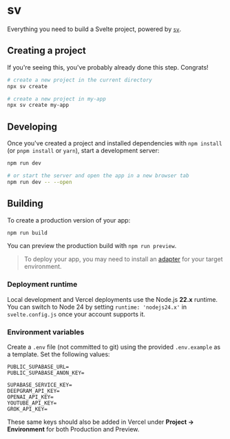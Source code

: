 # sv

Everything you need to build a Svelte project, powered by [`sv`](https://github.com/sveltejs/cli).

## Creating a project

If you're seeing this, you've probably already done this step. Congrats!

```bash
# create a new project in the current directory
npx sv create

# create a new project in my-app
npx sv create my-app
```

## Developing

Once you've created a project and installed dependencies with `npm install` (or `pnpm install` or `yarn`), start a development server:

```bash
npm run dev

# or start the server and open the app in a new browser tab
npm run dev -- --open
```

## Building

To create a production version of your app:

```bash
npm run build
```

You can preview the production build with `npm run preview`.

> To deploy your app, you may need to install an [adapter](https://svelte.dev/docs/kit/adapters) for your target environment.

### Deployment runtime

Local development and Vercel deployments use the Node.js **22.x** runtime. You can switch to Node 24 by setting `runtime: 'nodejs24.x'` in `svelte.config.js` once your account supports it.

### Environment variables

Create a `.env` file (not committed to git) using the provided `.env.example` as a template. Set the following values:

```
PUBLIC_SUPABASE_URL=
PUBLIC_SUPABASE_ANON_KEY=

SUPABASE_SERVICE_KEY=
DEEPGRAM_API_KEY=
OPENAI_API_KEY=
YOUTUBE_API_KEY=
GROK_API_KEY=
```

These same keys should also be added in Vercel under **Project → Environment** for both Production and Preview.
